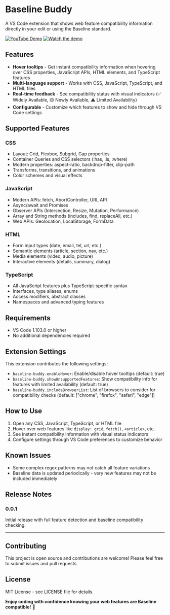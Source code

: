 # Baseline Buddy

A VS Code extension that shows web feature compatibility information directly in your edit or using the Baseline standard.

[![YouTube Demo](https://img.shields.io/badge/▶️%20Watch%20on%20YouTube-red?logo=youtube&logoColor=white)](https://www.youtube.com/watch?v=jksl2yLWIbQ)
[![Watch the demo](https://img.youtube.com/vi/jksl2yLWIbQ/maxresdefault.jpg)](https://www.youtube.com/watch?v=jksl2yLWIbQ)

## Features

- **Hover tooltips** - Get instant compatibility information when hovering over CSS properties, JavaScript APIs, HTML elements, and TypeScript features
- **Multi-language support** - Works with CSS, JavaScript, TypeScript, and HTML files
- **Real-time feedback** - See compatibility status with visual indicators (✅ Widely Available, 🟡 Newly Available, ⚠️ Limited Availability)
- **Configurable** - Customize which features to show and hide through VS Code settings

## Supported Features

### CSS
- Layout: Grid, Flexbox, Subgrid, Gap properties
- Container Queries and CSS selectors (:has, :is, :where)
- Modern properties: aspect-ratio, backdrop-filter, clip-path
- Transforms, transitions, and animations
- Color schemes and visual effects

### JavaScript
- Modern APIs: fetch, AbortController, URL API
- Async/await and Promises
- Observer APIs (Intersection, Resize, Mutation, Performance)
- Array and String methods (includes, find, replaceAll, etc.)
- Web APIs: Geolocation, LocalStorage, FormData

### HTML
- Form input types (date, email, tel, url, etc.)
- Semantic elements (article, section, nav, etc.)
- Media elements (video, audio, picture)
- Interactive elements (details, summary, dialog)

### TypeScript
- All JavaScript features plus TypeScript-specific syntax
- Interfaces, type aliases, enums
- Access modifiers, abstract classes
- Namespaces and advanced typing features

## Requirements

- VS Code 1.103.0 or higher
- No additional dependencies required

## Extension Settings

This extension contributes the following settings:

* `baseline-buddy.enableHover`: Enable/disable hover tooltips (default: true)
* `baseline-buddy.showUnsupportedFeatures`: Show compatibility info for features with limited availability (default: true)
* `baseline-buddy.includeBrowserList`: List of browsers to consider for compatibility checks (default: ["chrome", "firefox", "safari", "edge"])

## How to Use

1. Open any CSS, JavaScript, TypeScript, or HTML file
2. Hover over web features like `display: grid`, `fetch()`, `<article>`, etc.
3. See instant compatibility information with visual status indicators
4. Configure settings through VS Code preferences to customize behavior

## Known Issues

- Some complex regex patterns may not catch all feature variations
- Baseline data is updated periodically - very new features may not be included immediately

## Release Notes

### 0.0.1

Initial release with full feature detection and baseline compatibility checking.

---

## Contributing

This project is open source and contributions are welcome! Please feel free to submit issues and pull requests.

## License

MIT License - see LICENSE file for details.

**Enjoy coding with confidence knowing your web features are Baseline compatible!** 🚀
